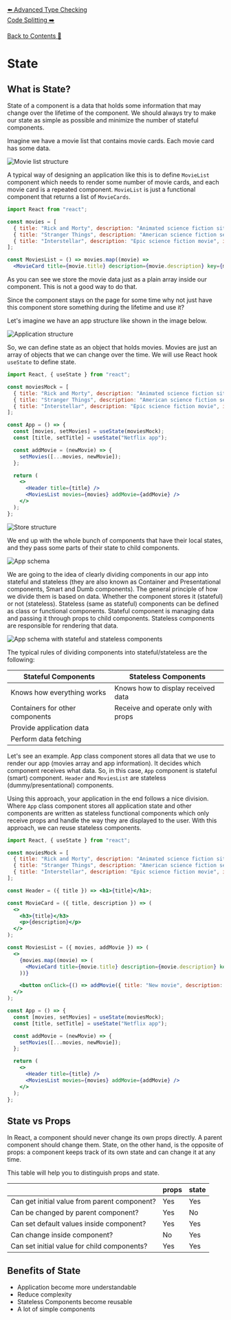 [⬅️ Advanced Type Checking](type-checking/advanced-type-checking.md)  
[Code Splitting ➡️](code-splitting.md)

[Back to Contents 📑](../../README.md#module-3-4)

# State

## What is State?

State of a component is a data that holds some information that may change over the lifetime of the component. We should always try to make our state as simple as possible and minimize the number of stateful components.

Imagine we have a movie list that contains movie cards. Each movie card has some data.

![Movie list structure](images/movie-list-structure.png)

A typical way of designing an application like this is to define `MovieList` component which needs to render some number of movie cards, and each movie card is a repeated component. `MovieList` is just a functional component that returns a list of `MovieCards`.

```jsx
import React from "react";

const movies = [
  { title: "Rick and Morty", description: "Animated science fiction sitcom", id: "uniqueId1" },
  { title: "Stranger Things", description: "American science fiction series", id: "uniqueId2" },
  { title: "Interstellar", description: "Epic science fiction movie", id: "uniqueId3" },
];

const MoviesList = () => movies.map((movie) => 
  <MovieCard title={movie.title} description={movie.description} key={movie.id} />);
```

As you can see we store the movie data just as a plain array inside our component. This is not a good way to do that.

Since the component stays on the page for some time why not just have this component store something during the lifetime and use it?

Let's imagine we have an app structure like shown in the image below.

![Application structure](images/application-structure.png)

So, we can define state as an object that holds movies. Movies are just an array of objects that we can change over the time.
We will use React hook `useState` to define state.

```jsx
import React, { useState } from "react";

const moviesMock = [
  { title: "Rick and Morty", description: "Animated science fiction sitcom", id: "uniqueId1" },
  { title: "Stranger Things", description: "American science fiction series", id: "uniqueId2" },
  { title: "Interstellar", description: "Epic science fiction movie", id: "uniqueId3" },
];

const App = () => {
  const [movies, setMovies] = useState(moviesMock);
  const [title, setTitle] = useState("Netflix app");

  const addMovie = (newMovie) => {
    setMovies([...movies, newMovie]);
  };

  return (
    <>
      <Header title={title} />
      <MoviesList movies={movies} addMovie={addMovie} />
    </>
  );
};
```

![Store structure](images/store-structure.png)

We end up with the whole bunch of components that have their local states, and they pass some parts of their state to child components.

![App schema](images/app-schema-with-props.png)

We are going to the idea of clearly dividing components in our app into stateful and stateless (they are also known as Container and Presentational components, Smart and Dumb components).
The general principle of how we divide them is based on data. Whether the component stores it (stateful) or not (stateless). Stateless (same as stateful) components can be defined as class or functional components. Stateful component is managing data and passing it through props to child components. Stateless components are responsible for rendering that data.

![App schema with stateful and stateless components](images/app-schema-stateful-stateless.png)

The typical rules of dividing components into stateful/stateless are the following:

| Stateful Components             | Stateless Components                |
| ------------------------------- | ----------------------------------- |
| Knows how everything works      | Knows how to display received data  |
| Containers for other components | Receive and operate only with props |
| Provide application data        |                                     |
| Perform data fetching           |                                     |

Let's see an example. App class component stores all data that we use to render our app (movies array and app information). It decides which component receives what data. So, in this case, `App` component is stateful (smart) component. `Header` and `MoviesList` are stateless (dummy/presentational) components.

Using this approach, your application in the end follows a nice division. Where `App` class component stores all application state and other components are written as stateless functional components which only receive props and handle the way they are displayed to the user. With this approach, we can reuse stateless components.

```jsx
import React, { useState } from "react";

const moviesMock = [
  { title: "Rick and Morty", description: "Animated science fiction sitcom", id: "uniqueId1" },
  { title: "Stranger Things", description: "American science fiction series", id: "uniqueId2" },
  { title: "Interstellar", description: "Epic science fiction movie", id: "uniqueId3" },
];

const Header = ({ title }) => <h1>{title}</h1>;

const MovieCard = ({ title, description }) => (
  <>
    <h3>{title}</h3>
    <p>{description}</p>
  </>
);

const MoviesList = ({ movies, addMovie }) => (
  <>
    {movies.map((movie) => (
      <MovieCard title={movie.title} description={movie.description} key={movie.id} />
    ))}

    <button onClick={() => addMovie({ title: "New movie", description: "New description" })}>Add movie</button>
  </>
);

const App = () => {
  const [movies, setMovies] = useState(moviesMock);
  const [title, setTitle] = useState("Netflix app");

  const addMovie = (newMovie) => {
    setMovies([...movies, newMovie]);
  };

  return (
    <>
      <Header title={title} />
      <MoviesList movies={movies} addMovie={addMovie} />
    </>
  );
};
```

## State vs Props

In React, a component should never change its own props directly. A parent component should change them. State, on the other hand, is the opposite of props: a component keeps track of its own state and can change it at any time.

This table will help you to distinguish props and state.

|                                              | props | state |
| -------------------------------------------- | ----- | ----- |
| Can get initial value from parent component? | Yes   | Yes   |
| Can be changed by parent component?          | Yes   | No    |
| Can set default values inside component?     | Yes   | Yes   |
| Can change inside component?                 | No    | Yes   |
| Can set initial value for child components?  | Yes   | Yes   |

## Benefits of State

- Application become more understandable
- Reduce complexity
- Stateless Components become reusable
- A lot of simple components
